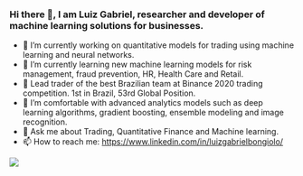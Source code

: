 ### Hi there 👋, I am Luiz Gabriel, researcher and developer of machine learning solutions for businesses.


- 🔭 I’m currently working on quantitative models for trading using machine learning and neural networks.
- 🌱 I’m currently learning new machine learning models for risk management, fraud prevention, HR, Health Care and Retail. 
- 🥇 Lead trader of the best Brazilian team at Binance 2020 trading competition. 1st in Brazil, 53rd Global Position. 
- 🥋 I’m comfortable with advanced analytics models such as deep learning algorithms, gradient boosting, ensemble modeling and image recognition. 
- 💬 Ask me about Trading, Quantitative Finance and Machine learning.
- 📫 How to reach me: https://www.linkedin.com/in/luizgabrielbongiolo/

![]("https://giphy.com/embed/wwg1suUiTbCY8H8vIA")
